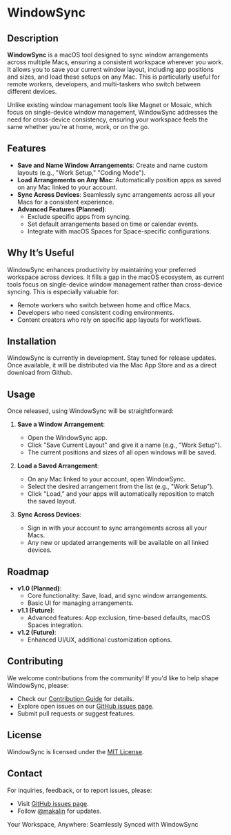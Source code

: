 # WindowSync

## Description

**WindowSync** is a macOS tool designed to sync window arrangements across multiple Macs, ensuring a consistent workspace wherever you work. It allows you to save your current window layout, including app positions and sizes, and load these setups on any Mac. This is particularly useful for remote workers, developers, and multi-taskers who switch between different devices.

Unlike existing window management tools like Magnet or Mosaic, which focus on single-device window management, WindowSync addresses the need for cross-device consistency, ensuring your workspace feels the same whether you're at home, work, or on the go.

## Features

- **Save and Name Window Arrangements**: Create and name custom layouts (e.g., "Work Setup," "Coding Mode").
- **Load Arrangements on Any Mac**: Automatically position apps as saved on any Mac linked to your account.
- **Sync Across Devices**: Seamlessly sync arrangements across all your Macs for a consistent experience.
- **Advanced Features (Planned)**:
  - Exclude specific apps from syncing.
  - Set default arrangements based on time or calendar events.
  - Integrate with macOS Spaces for Space-specific configurations.

## Why It’s Useful

WindowSync enhances productivity by maintaining your preferred workspace across devices. It fills a gap in the macOS ecosystem, as current tools focus on single-device window management rather than cross-device syncing. This is especially valuable for:

- Remote workers who switch between home and office Macs.
- Developers who need consistent coding environments.
- Content creators who rely on specific app layouts for workflows.

## Installation

WindowSync is currently in development. Stay tuned for release updates. Once available, it will be distributed via the Mac App Store and as a direct download from Github.

## Usage

Once released, using WindowSync will be straightforward:

1. **Save a Window Arrangement**:
   - Open the WindowSync app.
   - Click "Save Current Layout" and give it a name (e.g., "Work Setup").
   - The current positions and sizes of all open windows will be saved.

2. **Load a Saved Arrangement**:
   - On any Mac linked to your account, open WindowSync.
   - Select the desired arrangement from the list (e.g., "Work Setup").
   - Click "Load," and your apps will automatically reposition to match the saved layout.

3. **Sync Across Devices**:
   - Sign in with your account to sync arrangements across all your Macs.
   - Any new or updated arrangements will be available on all linked devices.

## Roadmap

- **v1.0 (Planned)**:
  - Core functionality: Save, load, and sync window arrangements.
  - Basic UI for managing arrangements.
- **v1.1 (Future)**:
  - Advanced features: App exclusion, time-based defaults, macOS Spaces integration.
- **v1.2 (Future)**:
  - Enhanced UI/UX, additional customization options.

## Contributing

We welcome contributions from the community! If you'd like to help shape WindowSync, please:

- Check our [Contribution Guide](CONTRIBUTING.md) for details.
- Explore open issues on our [GitHub issues page](https://github.com/makalin/WindowSync/issues).
- Submit pull requests or suggest features.

## License

WindowSync is licensed under the [MIT License](LICENSE).

## Contact

For inquiries, feedback, or to report issues, please:

- Visit [GitHub issues page](https://github.com/makalin/WindowSync/issues).
- Follow [@makalin](https://x.com/makalin) for updates.

Your Workspace, Anywhere: Seamlessly Synced with WindowSync
